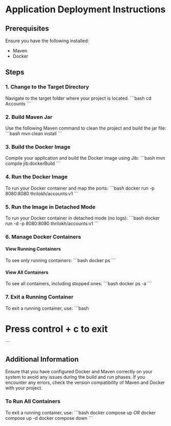 # Application Deployment Instructions

## Prerequisites
Ensure you have the following installed:
- Maven
- Docker

## Steps

### 1. Change to the Target Directory
Navigate to the target folder where your project is located.
\```bash
cd Accounts
\```

### 2. Build Maven Jar
Use the following Maven command to clean the project and build the jar file:
\```bash
mvn clean install
\```

### 3. Build the Docker Image
Compile your application and build the Docker image using Jib:
\```bash
mvn compile jib:dockerBuild
\```

### 4. Run the Docker Image
To run your Docker container and map the ports:
\```bash
docker run -p 8080:8080 thrilokh/accounts:v1
\```

### 5. Run the Image in Detached Mode
To run your Docker container in detached mode (no logs):
\```bash
docker run -d -p 8080:8080 thrilokh/accounts:v1
\```

### 6. Manage Docker Containers

#### View Running Containers
To see only running containers:
\```bash
docker ps
\```

#### View All Containers
To see all containers, including stopped ones:
\```bash
docker ps -a
\```

### 7. Exit a Running Container
To exit a running container, use:
\```bash
# Press control + c to exit
\```

## Additional Information

Ensure that you have configured Docker and Maven correctly on your system to avoid any issues during the build and run phases. If you encounter any errors, check the version compatibility of Maven and Docker with your project.


### To Run All Containers
To exit a running container, use:
\```bash
docker compose up *OR* docker compose up -d
docker compose down
\```